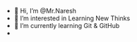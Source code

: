 - 👋 Hi, I’m @Mr.Naresh
- 👀 I’m interested in Learning New Thinks
- 🌱 I’m currently learning Git & GitHub
- 
<!---
Call-Me-Naresh/Call-Me-Naresh is a ✨ special ✨ repository because its `README.md` (this file) appears on your GitHub profile.
You can click the Preview link to take a look at your changes.
--->
